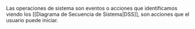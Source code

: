 Las operaciones de sistema son eventos o acciones que identificamos viendo los [[Diagrama de Secuencia de Sistema|DSS]], son acciones que el usuario puede iniciar.